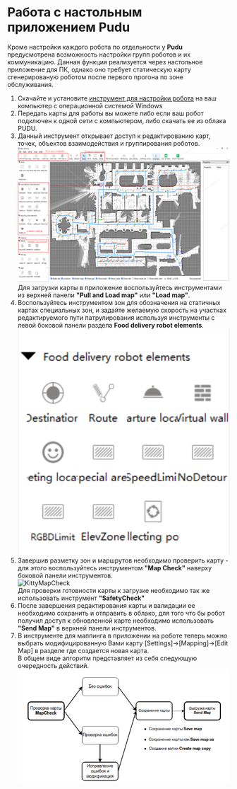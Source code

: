 # Работа с настольным приложением Pudu
Кроме настройки каждого робота по отдельности у **Pudu** предусмотрена возможность настройки групп роботов и их коммуникацию. Данная функция реализуется через настольное приложение для ПК, однако оно требует статическую карту сгенерированую роботом после первого прогона по зоне обслуживания.

1. Скачайте и установите [инструмент для настройки робота](https://drive.google.com/file/d/19j2bC97eX-4JQcutR7iZ3ihO7hQ9vYTp/view?usp=sharing) на ваш компьютер с операционной системой Windows
2. Передать карты для работы вы можете либо если ваш робот подключен к одной сети с компьютером, либо скачать ее из облака PUDU.
3. Данный инструмент открывает доступ к редактированию карт, точек, объектов взаимодействия и группирования роботов.\
![KittyMaptool](/assets/images/Kitty_MapTool.png)\
Для загрузки карты в приложение воспользуйтесь инструментами из верхней панели **"Pull and Load map"** или **"Load map"**.
4. Воспользуйтесь инструментом зон для обозначения на статичных картах специальных зон, и задайте желаемую скорость на участках редактируемого пути патрулирования используя инструменты с левой боковой панели раздела **Food delivery robot elements**.\
![KittyAreaedit](/assets/images/Kitty_Area.png)
5. Завершив разметку зон и маршрутов необходимо проверить карту - для этого воспользуйтесь инструментом **"Map Check"** наверху боковой панели инструментов.\
![KittyMapCheck](/assets/images/Kitty_MapCheck.png)\
Для проверки готовности карты к загрузке необходимо так же использовать инструмент **"SafetyCheck"**
6. После завершения редактирования карты и валидации ее необходимо сохранить и отправить в облако, для того что бы робот получил доступ к обновленной карте необходимо использовать **"Send Map"** в верхней панели инструментов.
7. В инструменте для маппинга в приложении на роботе теперь можно выбрать модифицированную Вами карту [Settings]->[Mapping]->[Edit Map] в разделе где создается новая карта.\
В общем виде алгоритм представляет из себя следующую очередность действий.\
![KittyAlgoritm](/assets/images/Kitty_algo.png)
